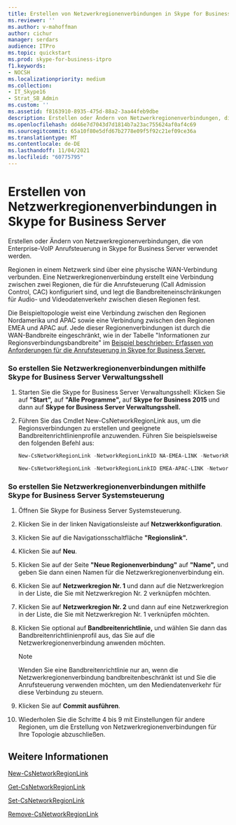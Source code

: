 ```yaml
---
title: Erstellen von Netzwerkregionenverbindungen in Skype for Business Server
ms.reviewer: ''
ms.author: v-mahoffman
author: cichur
manager: serdars
audience: ITPro
ms.topic: quickstart
ms.prod: skype-for-business-itpro
f1.keywords:
- NOCSH
ms.localizationpriority: medium
ms.collection:
- IT_Skype16
- Strat_SB_Admin
ms.custom: ''
ms.assetid: f8163910-8935-475d-88a2-3aa44feb9dbe
description: Erstellen oder Ändern von Netzwerkregionenverbindungen, die von Enterprise-VoIP Anrufsteuerung in Skype for Business Server verwendet werden.
ms.openlocfilehash: dd46e7d7043d7d1814b7a23ac755624af0af4c69
ms.sourcegitcommit: 65a10f80e5dfd67b2778e09f5f92c21ef09ce36a
ms.translationtype: MT
ms.contentlocale: de-DE
ms.lasthandoff: 11/04/2021
ms.locfileid: "60775795"
---
```

# <a name="create-network-region-links-in-skype-for-business-server"></a>Erstellen von Netzwerkregionenverbindungen in Skype for Business Server
 
Erstellen oder Ändern von Netzwerkregionenverbindungen, die von Enterprise-VoIP Anrufsteuerung in Skype for Business Server verwendet werden. 
  
Regionen in einem Netzwerk sind über eine physische WAN-Verbindung verbunden. Eine Netzwerkregionenverbindung erstellt eine Verbindung zwischen zwei Regionen, die für die Anrufsteuerung (Call Admission Control, CAC) konfiguriert sind, und legt die Bandbreiteneinschränkungen für Audio- und Videodatenverkehr zwischen diesen Regionen fest.
  
Die Beispieltopologie weist eine Verbindung zwischen den Regionen Nordamerika und APAC sowie eine Verbindung zwischen den Regionen EMEA und APAC auf. Jede dieser Regionenverbindungen ist durch die WAN-Bandbreite eingeschränkt, wie in der Tabelle "Informationen zur Regionsverbindungsbandbreite" im [Beispiel beschrieben: Erfassen von Anforderungen für die Anrufsteuerung in Skype for Business Server.](../../plan-your-deployment/enterprise-voice-solution/example-gathering-requirements.md)
  
### <a name="to-create-network-region-links-by-using-skype-for-business-server-management-shell"></a>So erstellen Sie Netzwerkregionenverbindungen mithilfe Skype for Business Server Verwaltungsshell

1. Starten Sie die Skype for Business Server Verwaltungsshell: Klicken Sie auf **"Start",** auf **"Alle Programme",** auf **Skype for Business 2015** und dann auf **Skype for Business Server Verwaltungsshell.**
    
2. Führen Sie das Cmdlet New-CsNetworkRegionLink aus, um die Regionsverbindungen zu erstellen und geeignete Bandbreitenrichtlinienprofile anzuwenden. Führen Sie beispielsweise den folgenden Befehl aus:
    
   ```powershell
   New-CsNetworkRegionLink -NetworkRegionLinkID NA-EMEA-LINK -NetworkRegionID1 NorthAmerica -NetworkRegionID2 EMEA -BWPolicyProfileID 50Mb_Link
   ```

   ```powershell
   New-CsNetworkRegionLink -NetworkRegionLinkID EMEA-APAC-LINK -NetworkRegionID1 EMEA -NetworkRegionID2 APAC -BWPolicyProfileID 25Mb_Link
   ```

### <a name="to-create-network-region-links-by-using-skype-for-business-server-control-panel"></a>So erstellen Sie Netzwerkregionenverbindungen mithilfe Skype for Business Server Systemsteuerung

1. Öffnen Sie Skype for Business Server Systemsteuerung.
    
2. Klicken Sie in der linken Navigationsleiste auf **Netzwerkkonfiguration**.
    
3. Klicken Sie auf die Navigationsschaltfläche **"Regionslink".**
    
4. Klicken Sie auf **Neu**.
    
5. Klicken Sie auf der Seite **"Neue Regionenverbindung"** auf **"Name",** und geben Sie dann einen Namen für die Netzwerkregionenverbindung ein.
    
6. Klicken Sie auf **Netzwerkregion Nr. 1** und dann auf die Netzwerkregion in der Liste, die Sie mit Netzwerkregion Nr. 2 verknüpfen möchten.
    
7. Klicken Sie auf **Netzwerkregion Nr. 2** und dann auf eine Netzwerkregion in der Liste, die Sie mit Netzwerkregion Nr. 1 verknüpfen möchten.
    
8. Klicken Sie optional auf **Bandbreitenrichtlinie,** und wählen Sie dann das Bandbreitenrichtlinienprofil aus, das Sie auf die Netzwerkregionenverbindung anwenden möchten.
    
    > [!NOTE]
    > Wenden Sie eine Bandbreitenrichtlinie nur an, wenn die Netzwerkregionenverbindung bandbreitenbeschränkt ist und Sie die Anrufsteuerung verwenden möchten, um den Mediendatenverkehr für diese Verbindung zu steuern. 
  
9. Klicken Sie auf **Commit ausführen**.
    
10. Wiederholen Sie die Schritte 4 bis 9 mit Einstellungen für andere Regionen, um die Erstellung von Netzwerkregionenverbindungen für Ihre Topologie abzuschließen.
    
## <a name="see-also"></a>Weitere Informationen

[New-CsNetworkRegionLink](/powershell/module/skype/new-csnetworkregionlink?view=skype-ps)
  
[Get-CsNetworkRegionLink](/powershell/module/skype/get-csnetworkregionlink?view=skype-ps)
  
[Set-CsNetworkRegionLink](/powershell/module/skype/set-csnetworkregionlink?view=skype-ps)
  
[Remove-CsNetworkRegionLink](/powershell/module/skype/remove-csnetworkregionlink?view=skype-ps)
